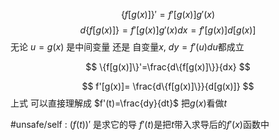 

$$
 \{f[g(x)]\}'=f'[g(x)]g'(x)
$$
$$
d\{f[g(x)]\}=f'[g(x)]g'(x)dx=f'[g(x)]d[g(x)]
$$
无论 $u=g(x)$ 是中间变量 还是 自变量$x$, $dy=f'(u)du$都成立

$$
 \{f[g(x)]\}'=\frac{d\{f[g(x)]\}}{dx}
$$

$$
f'[g(x)]= \frac{d\{f[g(x)]\}}{d[g(x)]}
$$
上式 可以直接理解成 $f'(t)=\frac{dy}{dt}$ 把$g(x)$看做$t$



#unsafe/self :
	$(f(t))'$ 是求它的导
	$f'(t)$是把$t$带入求导后的$f'(x)$函数中
